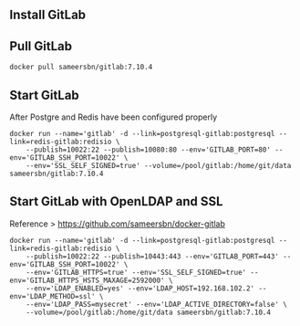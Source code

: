 ## Install GitLab

## Pull GitLab
	docker pull sameersbn/gitlab:7.10.4	

## Start GitLab
After Postgre and Redis have been configured properly

	docker run --name='gitlab' -d --link=postgresql-gitlab:postgresql --link=redis-gitlab:redisio \
		--publish=10022:22 --publish=10080:80 --env='GITLAB_PORT=80' --env='GITLAB_SSH_PORT=10022' \
		--env='SSL_SELF_SIGNED=true' --volume=/pool/gitlab:/home/git/data sameersbn/gitlab:7.10.4

## Start GitLab with OpenLDAP and SSL
Reference > https://github.com/sameersbn/docker-gitlab

	docker run --name='gitlab' -d --link=postgresql-gitlab:postgresql --link=redis-gitlab:redisio \
		--publish=10022:22 --publish=10443:443 --env='GITLAB_PORT=443' --env='GITLAB_SSH_PORT=10022' \
		--env='GITLAB_HTTPS=true' --env='SSL_SELF_SIGNED=true' --env='GITLAB_HTTPS_HSTS_MAXAGE=2592000' \
		--env='LDAP_ENABLED=yes' --env='LDAP_HOST=192.168.102.2' --env='LDAP_METHOD=ssl' \
		--env='LDAP_PASS=mysecret' --env='LDAP_ACTIVE_DIRECTORY=false' \
		--volume=/pool/gitlab:/home/git/data sameersbn/gitlab:7.10.4
